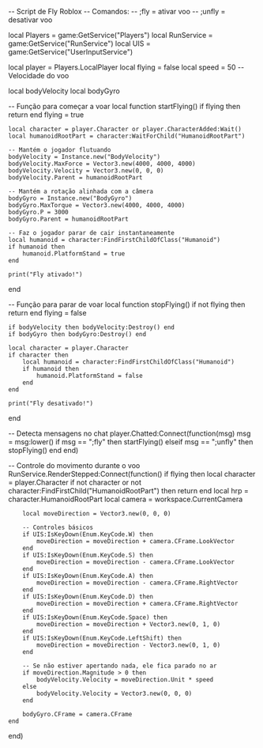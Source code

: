 -- Script de Fly Roblox
-- Comandos:
-- ;fly = ativar voo
-- ;unfly = desativar voo

local Players = game:GetService("Players")
local RunService = game:GetService("RunService")
local UIS = game:GetService("UserInputService")

local player = Players.LocalPlayer
local flying = false
local speed = 50 -- Velocidade do voo

local bodyVelocity
local bodyGyro

-- Função para começar a voar
local function startFlying()
	if flying then return end
	flying = true

	local character = player.Character or player.CharacterAdded:Wait()
	local humanoidRootPart = character:WaitForChild("HumanoidRootPart")

	-- Mantém o jogador flutuando
	bodyVelocity = Instance.new("BodyVelocity")
	bodyVelocity.MaxForce = Vector3.new(4000, 4000, 4000)
	bodyVelocity.Velocity = Vector3.new(0, 0, 0)
	bodyVelocity.Parent = humanoidRootPart

	-- Mantém a rotação alinhada com a câmera
	bodyGyro = Instance.new("BodyGyro")
	bodyGyro.MaxTorque = Vector3.new(4000, 4000, 4000)
	bodyGyro.P = 3000
	bodyGyro.Parent = humanoidRootPart

	-- Faz o jogador parar de cair instantaneamente
	local humanoid = character:FindFirstChildOfClass("Humanoid")
	if humanoid then
		humanoid.PlatformStand = true
	end

	print("Fly ativado!")
end

-- Função para parar de voar
local function stopFlying()
	if not flying then return end
	flying = false

	if bodyVelocity then bodyVelocity:Destroy() end
	if bodyGyro then bodyGyro:Destroy() end

	local character = player.Character
	if character then
		local humanoid = character:FindFirstChildOfClass("Humanoid")
		if humanoid then
			humanoid.PlatformStand = false
		end
	end

	print("Fly desativado!")
end

-- Detecta mensagens no chat
player.Chatted:Connect(function(msg)
	msg = msg:lower()
	if msg == ";fly" then
		startFlying()
	elseif msg == ";unfly" then
		stopFlying()
	end
end)

-- Controle do movimento durante o voo
RunService.RenderStepped:Connect(function()
	if flying then
		local character = player.Character
		if not character or not character:FindFirstChild("HumanoidRootPart") then return end
		local hrp = character.HumanoidRootPart
		local camera = workspace.CurrentCamera

		local moveDirection = Vector3.new(0, 0, 0)

		-- Controles básicos
		if UIS:IsKeyDown(Enum.KeyCode.W) then
			moveDirection = moveDirection + camera.CFrame.LookVector
		end
		if UIS:IsKeyDown(Enum.KeyCode.S) then
			moveDirection = moveDirection - camera.CFrame.LookVector
		end
		if UIS:IsKeyDown(Enum.KeyCode.A) then
			moveDirection = moveDirection - camera.CFrame.RightVector
		end
		if UIS:IsKeyDown(Enum.KeyCode.D) then
			moveDirection = moveDirection + camera.CFrame.RightVector
		end
		if UIS:IsKeyDown(Enum.KeyCode.Space) then
			moveDirection = moveDirection + Vector3.new(0, 1, 0)
		end
		if UIS:IsKeyDown(Enum.KeyCode.LeftShift) then
			moveDirection = moveDirection - Vector3.new(0, 1, 0)
		end

		-- Se não estiver apertando nada, ele fica parado no ar
		if moveDirection.Magnitude > 0 then
			bodyVelocity.Velocity = moveDirection.Unit * speed
		else
			bodyVelocity.Velocity = Vector3.new(0, 0, 0)
		end

		bodyGyro.CFrame = camera.CFrame
	end
end)

